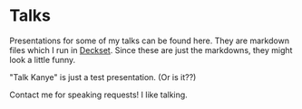 # Talks

Presentations for some of my talks can be found here. They are markdown files which I run in <a href="http://decksetapp.com/">Deckset</a>. Since these are just the markdowns, they might look a little funny. 

"Talk Kanye" is just a test presentation. (Or is it??)

Contact me for speaking requests! I like talking.

